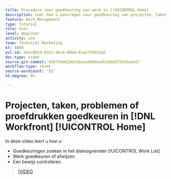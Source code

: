 ```yaml
---
title: Procedure voor goedkeuring van werk in [!UICONTROL Home]
description: Leer hoe u aanvragen voor goedkeuring van projecten, taken, uitgaven en proefdrukken kunt vinden in het dialoogvenster [!UICONTROL Work List]keurt dan of verwerpt het werk in [!DNL  Workfront].
feature: Work Management
type: Tutorial
role: User
level: Beginner
activity: use
team: Technical Marketing
kt: 8804
exl-id: b5ec0919-01b1-4bc8-86bd-91ee73d925a6
doc-type: video
source-git-commit: d39754b619e526e1a869deedb38dd2f2b43aee57
workflow-type: tm+mt
source-wordcount: '51'
ht-degree: 0%

---
```


# Projecten, taken, problemen of proefdrukken goedkeuren in [!DNL Workfront] [!UICONTROL Home]

In deze video leert u hoe u:

* Goedkeuringen zoeken in het dialoogvenster [!UICONTROL Work List]
* Werk goedkeuren of afwijzen
* Een bewijs controleren

>[!VIDEO](https://video.tv.adobe.com/v/335105/?quality=12)

<!---
learn more URLs
--->
